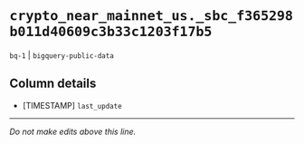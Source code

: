 # `crypto_near_mainnet_us._sbc_f365298b011d40609c3b33c1203f17b5`
`bq-1` | `bigquery-public-data`

## Column details
* [TIMESTAMP] `last_update`

-------------------------------------------------------------------------------
*Do not make edits above this line.*
